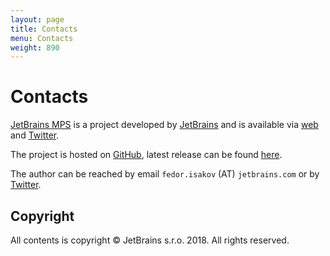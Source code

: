 ```yaml
---
layout: page
title: Contacts
menu: Contacts
weight: 890
---
```


# Contacts

[JetBrains MPS](https://www.jetbrains.com/mps/) is a project developed by [JetBrains](http://www.jetbrains.com/?fromFooter) and is available via [web](https://www.jetbrains.com/mps/) and [Twitter](http://twitter.com/jetbrains_mps).

The project is hosted on [GitHub](https://github.com/fisakov/mps-coderules), latest release can be found [here](https://github.com/fisakov/mps-coderules/releases).

The author can be reached by email `fedor.isakov` (AT) `jetbrains.com` or by [Twitter](https://twitter.com/fisakov).

## Copyright

All contents is copyright © JetBrains s.r.o. 2018. All rights reserved.
